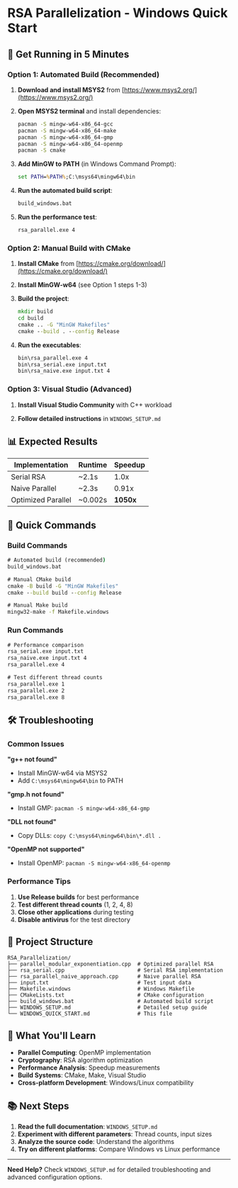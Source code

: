 # RSA Parallelization - Windows Quick Start

## 🚀 Get Running in 5 Minutes

### Option 1: Automated Build (Recommended)

1. **Download and install MSYS2** from [https://www.msys2.org/](https://www.msys2.org/)

2. **Open MSYS2 terminal** and install dependencies:
   ```bash
   pacman -S mingw-w64-x86_64-gcc
   pacman -S mingw-w64-x86_64-make
   pacman -S mingw-w64-x86_64-gmp
   pacman -S mingw-w64-x86_64-openmp
   pacman -S cmake
   ```

3. **Add MinGW to PATH** (in Windows Command Prompt):
   ```cmd
   set PATH=%PATH%;C:\msys64\mingw64\bin
   ```

4. **Run the automated build script**:
   ```cmd
   build_windows.bat
   ```

5. **Run the performance test**:
   ```cmd
   rsa_parallel.exe 4
   ```

### Option 2: Manual Build with CMake

1. **Install CMake** from [https://cmake.org/download/](https://cmake.org/download/)

2. **Install MinGW-w64** (see Option 1 steps 1-3)

3. **Build the project**:
   ```cmd
   mkdir build
   cd build
   cmake .. -G "MinGW Makefiles"
   cmake --build . --config Release
   ```

4. **Run the executables**:
   ```cmd
   bin\rsa_parallel.exe 4
   bin\rsa_serial.exe input.txt
   bin\rsa_naive.exe input.txt 4
   ```

### Option 3: Visual Studio (Advanced)

1. **Install Visual Studio Community** with C++ workload

2. **Follow detailed instructions** in `WINDOWS_SETUP.md`

## 📊 Expected Results

| Implementation | Runtime | Speedup |
|----------------|---------|---------|
| Serial RSA | ~2.1s | 1.0x |
| Naive Parallel | ~2.3s | 0.91x |
| Optimized Parallel | ~0.002s | **1050x** |

## 🔧 Quick Commands

### Build Commands
```cmd
# Automated build (recommended)
build_windows.bat

# Manual CMake build
cmake -B build -G "MinGW Makefiles"
cmake --build build --config Release

# Manual Make build
mingw32-make -f Makefile.windows
```

### Run Commands
```cmd
# Performance comparison
rsa_serial.exe input.txt
rsa_naive.exe input.txt 4
rsa_parallel.exe 4

# Test different thread counts
rsa_parallel.exe 1
rsa_parallel.exe 2
rsa_parallel.exe 8
```

## 🛠️ Troubleshooting

### Common Issues

**"g++ not found"**
- Install MinGW-w64 via MSYS2
- Add `C:\msys64\mingw64\bin` to PATH

**"gmp.h not found"**
- Install GMP: `pacman -S mingw-w64-x86_64-gmp`

**"DLL not found"**
- Copy DLLs: `copy C:\msys64\mingw64\bin\*.dll .`

**"OpenMP not supported"**
- Install OpenMP: `pacman -S mingw-w64-x86_64-openmp`

### Performance Tips

1. **Use Release builds** for best performance
2. **Test different thread counts** (1, 2, 4, 8)
3. **Close other applications** during testing
4. **Disable antivirus** for the test directory

## 📁 Project Structure

```
RSA_Parallelization/
├── parallel_modular_exponentiation.cpp  # Optimized parallel RSA
├── rsa_serial.cpp                       # Serial RSA implementation
├── rsa_parallel_naive_approach.cpp      # Naive parallel RSA
├── input.txt                            # Test input data
├── Makefile.windows                     # Windows Makefile
├── CMakeLists.txt                       # CMake configuration
├── build_windows.bat                    # Automated build script
├── WINDOWS_SETUP.md                     # Detailed setup guide
└── WINDOWS_QUICK_START.md               # This file
```

## 🎯 What You'll Learn

- **Parallel Computing**: OpenMP implementation
- **Cryptography**: RSA algorithm optimization
- **Performance Analysis**: Speedup measurements
- **Build Systems**: CMake, Make, Visual Studio
- **Cross-platform Development**: Windows/Linux compatibility

## 📚 Next Steps

1. **Read the full documentation**: `WINDOWS_SETUP.md`
2. **Experiment with different parameters**: Thread counts, input sizes
3. **Analyze the source code**: Understand the algorithms
4. **Try on different platforms**: Compare Windows vs Linux performance

---

**Need Help?** Check `WINDOWS_SETUP.md` for detailed troubleshooting and advanced configuration options.
